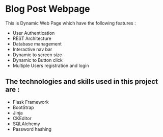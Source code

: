 # Blog Post Webpage 

This is Dynamic Web Page which have the following features :
- User Authentication
- REST Architecture
- Database management
- Interactive nav bar
- Dynamic to screen size
- Dynamic to Button click
- Multiple Users registration and login

The technologies and skills used in this project are :
- 
- Flask Framework
- BootStrap
- Jinja
- CKEditor
- SQLAlchemy
- Password hashing
